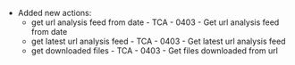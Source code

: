 * Added new actions:
    * get url analysis feed from date - TCA - 0403 - Get url analysis feed from date
    * get latest url analysis feed - TCA - 0403 - Get latest url analysis feed
    * get downloaded files - TCA - 0403 - Get files downloaded from url